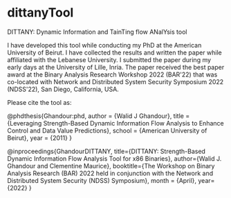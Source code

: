 # dittanyTool

DITTANY: Dynamic Information and TainTing flow ANalYsis tool

I have developed this tool while conducting my PhD at the American University of Beirut. I have collected the results and written the paper while affiliated with the Lebanese University. I submitted the paper during my early days at the University of Lille, Inria. The paper received the best paper award at the Binary Analysis Research Workshop 2022 (BAR'22)  that was co-located with Network and Distributed System Security Symposium 2022 (NDSS'22), San Diego, California, USA. 


Please cite the tool as:

@phdthesis{Ghandour:phd,
	author       = {Walid J Ghandour}, 
	title        = {Leveraging Strength-Based Dynamic Information Flow Analysis to Enhance Control and Data Value Predictions},
	school       = {American University of Beirut},
	year         = {2011}
}

@inproceedings{GhandourDITTANY,
	title={DITTANY: Strength-Based Dynamic Information Flow Analysis Tool for x86 Binaries},
	author={Walid J. Ghandour and Clementine Maurice},
	booktitle={The Workshop on Binary Analysis Research (BAR) 2022 held in conjunction with the Network and
		Distributed System Security (NDSS) Symposium},
	month = {April},
	year={2022}
}



